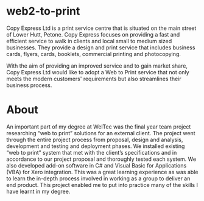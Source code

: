 # web2-to-print
Copy Express Ltd is a print service centre that is situated on the main street of Lower Hutt, Petone. Copy Express focuses on providing a fast and efficient service to walk in clients and local small to medium sized businesses. They provide a design and print service that includes business cards, flyers, cards, booklets, commercial printing and photocopying.  

With the aim of providing an improved service and to gain market share, Copy Express Ltd would like to adopt a Web to Print service that not only meets the modern customers' requirements but also streamlines their business process.

# About

An important part of my degree at WelTec was the final year team project researching “web to print” solutions for an external client. The project went through the entire project process from proposal, design and analysis, development and testing and deployment phases. We installed existing “web to print” system that met with the client’s specifications and in accordance to our project proposal and thoroughly tested each system. We also developed add-on software in C# and Visual Basic for Applications (VBA) for Xero integration. This was a great learning experience as was able to learn the in-depth process involved in working as a group to deliver an end product. This project enabled me to put into practice many of the skills I have learnt in my degree.


